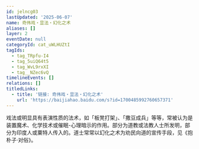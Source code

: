 ```yaml
---
id: jelncg03
lastUpdated: '2025-06-07'
name: 奇伟戏・显法・幻化之术
aliases: []
layer: 2
eventDate: null
categoryId: cat_uWLHUZtI
tagIds:
  - tag_TRpfu-I4
  - tag_5uiQ64t5
  - tag_WvL9rxXI
  - tag__NZec6vQ
timelineEvents: []
relations: []
titledLinks:
  - title: '链接: 奇伟戏・显法・幻化之术'
    url: 'https://baijiahao.baidu.com/s?id=1700485992760657371'
---
```

戏法或明显具有表演性质的法术，如「板凳打架」、「撒豆成兵」等等，常被认为是装置魔术、化学技术或催眠-心理暗示的作用。部分为道教或法教人士所发明，部分为印度人或粟特人传入的。道士常常以幻化之术为劝民向道的宣传手段，见《抱朴子·对俗》。
